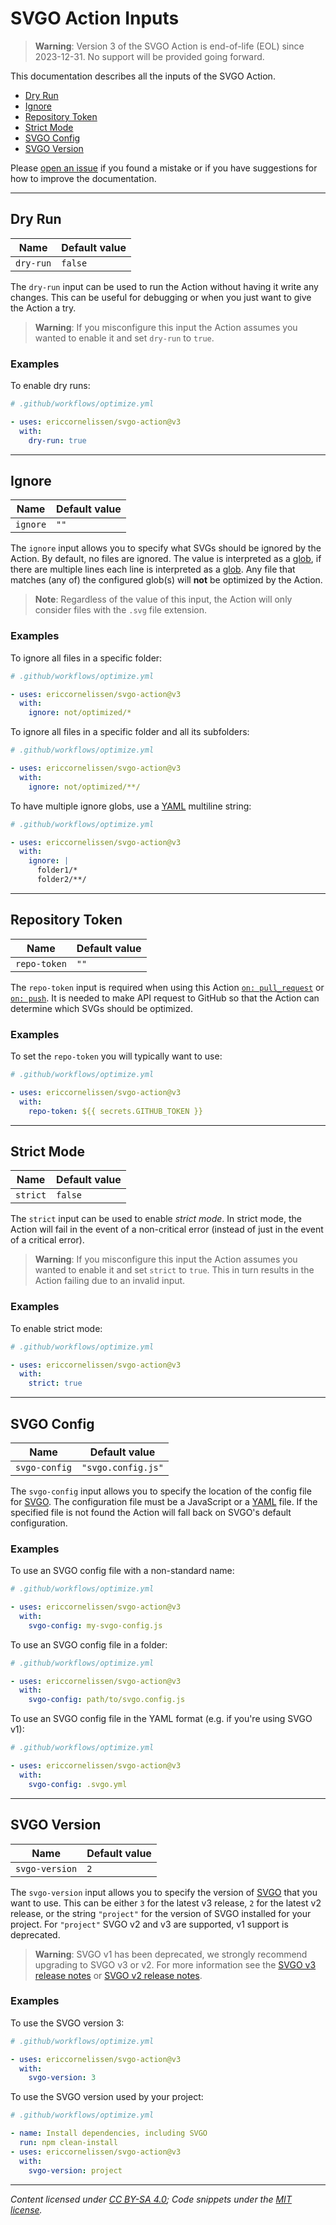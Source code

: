 # SVGO Action Inputs

> **Warning**: Version 3 of the SVGO Action is end-of-life (EOL) since
> 2023-12-31. No support will be provided going forward.

This documentation describes all the inputs of the SVGO Action.

- [Dry Run](#dry-run)
- [Ignore](#ignore)
- [Repository Token](#repository-token)
- [Strict Mode](#strict-mode)
- [SVGO Config](#svgo-config)
- [SVGO Version](#svgo-version)

Please [open an issue] if you found a mistake or if you have suggestions for how
to improve the documentation.

---

## Dry Run

| Name      | Default value |
| --------- | ------------- |
| `dry-run` | `false`       |

The `dry-run` input can be used to run the Action without having it write any
changes. This can be useful for debugging or when you just want to give the
Action a try.

> **Warning**: If you misconfigure this input the Action assumes you wanted to
> enable it and set `dry-run` to `true`.

### Examples

To enable dry runs:

```yml
# .github/workflows/optimize.yml

- uses: ericcornelissen/svgo-action@v3
  with:
    dry-run: true
```

---

## Ignore

| Name     | Default value |
| -------- | ------------- |
| `ignore` | `""`          |

The `ignore` input allows you to specify what SVGs should be ignored by the
Action. By default, no files are ignored. The value is interpreted as a [glob],
if there are multiple lines each line is interpreted as a [glob]. Any file that
matches (any of) the configured glob(s) will **not** be optimized by the Action.

> **Note**: Regardless of the value of this input, the Action will only consider
> files with the `.svg` file extension.

### Examples

To ignore all files in a specific folder:

```yml
# .github/workflows/optimize.yml

- uses: ericcornelissen/svgo-action@v3
  with:
    ignore: not/optimized/*
```

To ignore all files in a specific folder and all its subfolders:

```yml
# .github/workflows/optimize.yml

- uses: ericcornelissen/svgo-action@v3
  with:
    ignore: not/optimized/**/
```

To have multiple ignore globs, use a [YAML] multiline string:

```yml
# .github/workflows/optimize.yml

- uses: ericcornelissen/svgo-action@v3
  with:
    ignore: |
      folder1/*
      folder2/**/
```

---

## Repository Token

| Name         | Default value |
| ------------ | ------------- |
| `repo-token` | `""`          |

The `repo-token` input is required when using this Action [`on: pull_request`]
or [`on: push`]. It is needed to make API request to GitHub so that the Action
can determine which SVGs should be optimized.

### Examples

To set the `repo-token` you will typically want to use:

```yml
# .github/workflows/optimize.yml

- uses: ericcornelissen/svgo-action@v3
  with:
    repo-token: ${{ secrets.GITHUB_TOKEN }}
```

---

## Strict Mode

| Name     | Default value |
| -------- | ------------- |
| `strict` | `false`       |

The `strict` input can be used to enable _strict mode_. In strict mode, the
Action will fail in the event of a non-critical error (instead of just in the
event of a critical error).

> **Warning**: If you misconfigure this input the Action assumes you wanted to
> enable it and set `strict` to `true`. This in turn results in the Action
> failing due to an invalid input.

### Examples

To enable strict mode:

```yml
# .github/workflows/optimize.yml

- uses: ericcornelissen/svgo-action@v3
  with:
    strict: true
```

---

## SVGO Config

| Name          | Default value      |
| ------------- | ------------------ |
| `svgo-config` | `"svgo.config.js"` |

The `svgo-config` input allows you to specify the location of the config file
for [SVGO]. The configuration file must be a JavaScript or a [YAML] file. If the
specified file is not found the Action will fall back on SVGO's default
configuration.

### Examples

To use an SVGO config file with a non-standard name:

```yml
# .github/workflows/optimize.yml

- uses: ericcornelissen/svgo-action@v3
  with:
    svgo-config: my-svgo-config.js
```

To use an SVGO config file in a folder:

```yml
# .github/workflows/optimize.yml

- uses: ericcornelissen/svgo-action@v3
  with:
    svgo-config: path/to/svgo.config.js
```

To use an SVGO config file in the YAML format (e.g. if you're using SVGO v1):

```yml
# .github/workflows/optimize.yml

- uses: ericcornelissen/svgo-action@v3
  with:
    svgo-config: .svgo.yml
```

---

## SVGO Version

| Name           | Default value |
| -------------- | ------------- |
| `svgo-version` | `2`           |

The `svgo-version` input allows you to specify the version of [SVGO] that you
want to use. This can be either `3` for the latest v3 release, `2` for the
latest v2 release, or the string `"project"` for the version of SVGO installed
for your project. For `"project"` SVGO v2 and v3 are supported, v1 support is
deprecated.

> **Warning**: SVGO v1 has been deprecated, we strongly recommend upgrading to
> SVGO v3 or v2. For more information see the [SVGO v3 release notes] or [SVGO
> v2 release notes].

### Examples

To use the SVGO version 3:

```yml
# .github/workflows/optimize.yml

- uses: ericcornelissen/svgo-action@v3
  with:
    svgo-version: 3
```

To use the SVGO version used by your project:

```yml
# .github/workflows/optimize.yml

- name: Install dependencies, including SVGO
  run: npm clean-install
- uses: ericcornelissen/svgo-action@v3
  with:
    svgo-version: project
```

---

_Content licensed under [CC BY-SA 4.0]; Code snippets under the [MIT license]._

[`on: pull_request`]: ./events.md#on-pull_request
[`on: push`]: ./events.md#on-push
[cc by-sa 4.0]: https://creativecommons.org/licenses/by-sa/4.0/
[glob]: https://en.wikipedia.org/wiki/Glob_(programming)
[mit license]: https://opensource.org/license/mit/
[open an issue]: https://github.com/ericcornelissen/svgo-action/issues/new?labels=docs&template=documentation.md
[svgo]: https://github.com/svg/svgo
[svgo v2 release notes]: https://github.com/svg/svgo/releases/tag/v2.0.0
[svgo v3 release notes]: https://github.com/svg/svgo/releases/tag/v3.0.0
[yaml]: https://yaml.org/
